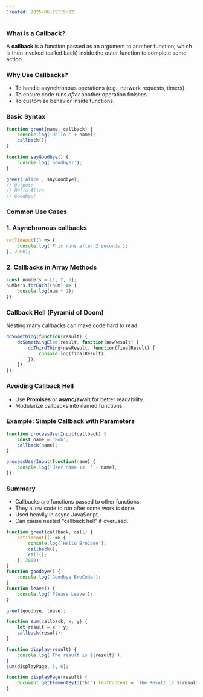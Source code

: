 ```yaml
---
Created: 2025-06-19T15:22
---
```

### What is a Callback?

A **callback** is a function passed as an argument to another function, which is then invoked (called back) inside the outer function to complete some action.

  

### Why Use Callbacks?

- To handle asynchronous operations (e.g., network requests, timers).
- To ensure code runs _after_ another operation finishes.
- To customize behavior inside functions.

  

### Basic Syntax

```JavaScript
function greet(name, callback) {
    console.log('Hello ' + name);
    callback();
}

function sayGoodbye() {
    console.log('Goodbye!');
}

greet('Alice', sayGoodbye);
// Output:
// Hello Alice
// Goodbye!
```

  

### Common Use Cases

### 1. **Asynchronous callbacks**

```JavaScript
setTimeout(() => {
    console.log('This runs after 2 seconds');
}, 2000);
```

### 2. **Callbacks in Array Methods**

```JavaScript
const numbers = [1, 2, 3];
numbers.forEach((num) => {
    console.log(num * 2);
});
```

  

### Callback Hell (Pyramid of Doom)

Nesting many callbacks can make code hard to read:

```JavaScript
doSomething(function(result) {
    doSomethingElse(result, function(newResult) {
        doThirdThing(newResult, function(finalResult) {
            console.log(finalResult);
        });
    });
});
```

  

### Avoiding Callback Hell

- Use **Promises** or **async/await** for better readability.
- Modularize callbacks into named functions.

  

### Example: Simple Callback with Parameters

```JavaScript
function processUserInput(callback) {
    const name = 'Bob';
    callback(name);
}

processUserInput(function(name) {
    console.log('User name is: ' + name);
});
```

  

### Summary

- Callbacks are functions passed to other functions.
- They allow code to run after some work is done.
- Used heavily in async JavaScript.
- Can cause nested “callback hell” if overused.

  

```JavaScript
function greet(callback, call) {
    setTimeout(() => {
        console.log(`Hello BroCode`);
        callback();
        call();
    }, 3000);
}
function goodbye() {
    console.log(`Goodbye BroCode`);
}
function leave() {
    console.log(`Please Leave`);
}

greet(goodbye, leave);
```

  

```JavaScript
function sum(callback, x, y) {
    let result = x + y;
    callback(result);
}

function display(result) {
    console.log(`The result is ${result}`);
}
sum(displayPage, 5, 6);

function displayPage(result) {
    document.getElementById("h1").textContent = `The Result is ${result}`;
}
```